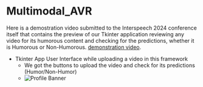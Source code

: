# Multimodal_AVR

Here is a demostration video submitted to the Interspeech 2024 conference itself that contains the preview of our Tkinter application reviewing any video for its humorous content and checking for the predictions, whether it is Humorous or Non-Humorous.
[demonstration video](https://drive.google.com/file/d/1szVDejYAwHGkO_e9dLsz2vJ_3nBqrsnj/view?usp=sharing).


- Tkinter App User Interface while uploading a video in this framework
  - We got the buttons to upload the video and check for its predictions (Humor/Non-Humor)
  - ![Profile Banner](https://drive.google.com/file/d/1JQDSkD_wXPDwPKBQYrshGNp1v5F_Tcdn/view?usp=sharing)
